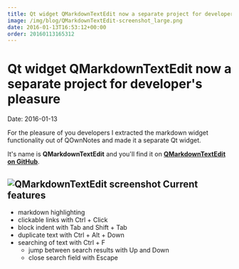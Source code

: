 ```yaml
---
title: Qt widget QMarkdownTextEdit now a separate project for developer's pleasure
image: /img/blog/QMarkdownTextEdit-screenshot_large.png
date: 2016-01-13T16:53:12+00:00
order: 20160113165312
---
```


# Qt widget QMarkdownTextEdit now a separate project for developer's pleasure

<v-subheader class="blog">Date: 2016-01-13</v-subheader>

For the pleasure of you developers I extracted the markdown widget functionality out of QOwnNotes and made it a separate Qt widget.

It's name is **QMarkdownTextEdit** and you'll find it on **[QMarkdownTextEdit on GitHub](https://github.com/pbek/qmarkdowntextedit/)**.

 ![QMarkdownTextEdit screenshot](/img/blog/QMarkdownTextEdit-screenshot_large.png "QMarkdownTextEdit screenshot")  Current features
----------------

- markdown highlighting
- clickable links with Ctrl + Click
- block indent with Tab and Shift + Tab
- duplicate text with Ctrl + Alt + Down
- searching of text with Ctrl + F 
  - jump between search results with Up and Down
  - close search field with Escape